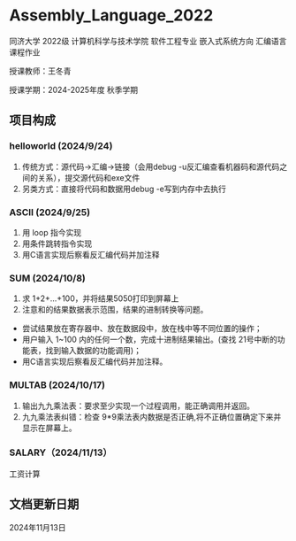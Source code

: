 # Assembly_Language_2022
同济大学 2022级 计算机科学与技术学院 软件工程专业 嵌入式系统方向 汇编语言课程作业

授课教师：王冬青

授课学期：2024-2025年度 秋季学期

## 项目构成

### helloworld (2024/9/24)
1. 传统方式：源代码->汇编->链接（会用debug -u反汇编查看机器码和源代码之间的关系），提交源代码和exe文件
2. 另类方式：直接将代码和数据用debug -e写到内存中去执行

### ASCII (2024/9/25)
1. 用 loop 指今实现
2. 用条件跳转指令实现
3. 用C语言实现后察看反汇编代码并加注释

### SUM (2024/10/8)
1. 求 1+2+...+100，并将结果5050打印到屏幕上
2. 注意和的结果数据表示范围，结果的进制转换等问题。
  - 尝试结果放在寄存器中、放在数据段中，放在栈中等不同位置的操作；
  - 用户输入 1~100 内的任何一个数，完成十进制结果输出。(查找 21号中断的功能表，找到输入数据的功能调用)；
  - 用C语言实现后察看反汇编代码并加注释。

### MULTAB (2024/10/17)
1. 输出九九乘法表：要求至少实现一个过程调用，能正确调用并返回。
2. 九九乘法表纠错：检查 9*9乘法表内数据是否正确,将不正确位置确定下来并显示在屏幕上。

### SALARY（2024/11/13）
工资计算

## 文档更新日期
2024年11月13日
